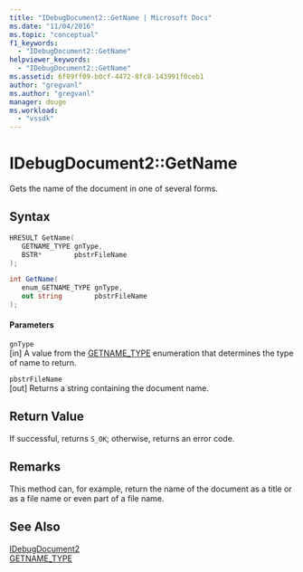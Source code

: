 ```yaml
---
title: "IDebugDocument2::GetName | Microsoft Docs"
ms.date: "11/04/2016"
ms.topic: "conceptual"
f1_keywords: 
  - "IDebugDocument2::GetName"
helpviewer_keywords: 
  - "IDebugDocument2::GetName"
ms.assetid: 6f09ff09-b0cf-4472-8fc8-143991f0ceb1
author: "gregvanl"
ms.author: "gregvanl"
manager: douge
ms.workload: 
  - "vssdk"
---
```

# IDebugDocument2::GetName
Gets the name of the document in one of several forms.  
  
## Syntax  
  
```cpp  
HRESULT GetName(   
   GETNAME_TYPE gnType,  
   BSTR*        pbstrFileName  
);  
```  
  
```csharp  
int GetName(   
   enum_GETNAME_TYPE gnType,  
   out string        pbstrFileName  
);  
```  
  
#### Parameters  
 `gnType`  
 [in] A value from the [GETNAME_TYPE](../../../extensibility/debugger/reference/getname-type.md) enumeration that determines the type of name to return.  
  
 `pbstrFileName`  
 [out] Returns a string containing the document name.  
  
## Return Value  
 If successful, returns `S_OK`; otherwise, returns an error code.  
  
## Remarks  
 This method can, for example, return the name of the document as a title or as a file name or even part of a file name.  
  
## See Also  
 [IDebugDocument2](../../../extensibility/debugger/reference/idebugdocument2.md)   
 [GETNAME_TYPE](../../../extensibility/debugger/reference/getname-type.md)